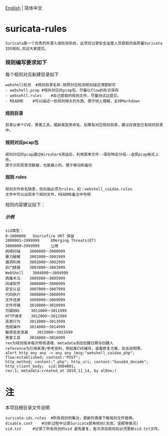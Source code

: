 [English](./README.md) | 简体中文
# suricata-rules
	Suricata是一个优秀的开源入侵检测系统，此项目记录安全运营人员提取的高质量Suricata IDS规则,欢迎大家提交。 

### 规则编写要求如下
每个规则对应新建目录如下

	webshell检测	#规则目录名称-按照对应检测规则描述清楚即可
	- webshell.pcap	#规则对应的pcap包，尽量以flow的形式保存
	- websehll.rules	#自己提取的规则文件，尽量测试过提交。
	- README	#可以描述一些规则相关的东西，便于他人理解，支持Markdown

#### 规则目录
	目录以单个CVE，黑客工具，威胁类型来命名，如果有对应规则目录，建议存放至已有规则目录中。

#### 规则对应pcap包
	规则对应的pcap通过Wireshark筛选后，利用菜单文件--保存特定分组--选择pcap格式上传。
	便于识别恶意流数据，也是最小的，便于移动和备份

#### 规则.rules
	规则文件命名随意，但后缀必须为rules，如：webshell_caidao.rules
	文件中可以出现多个规则文件，README备注中写明
规则内容建议如下：
##### 示例
	sid类型：
	0~1000000   Sourcefire VRT 保留
	2000001~2999999     EMerging Threats(ET)
	3000000~3999999     公用
	网络扫描    3000000～3000999
	暴力破解    3001000～3001999
	漏洞利用    3002000～3002999
	后门链接    3003000～3003999
	WebShell    3004000～3004999
	病毒木马    3005000～3005999
	间谍软件    3006000～3006999
	安全认证    3007000～3007999
	代码执行    3008000～3008999
	文件还原    3009000～3009999
	文件传输    3010000～3010999
	可疑DNS     3011000～3011999
	HTTP请求    3012000～3012999
	恶意行为    3013000～3013999
	违规操作    3014000～3014999
	敏感信息泄漏    3015000～3015999
	黑客工具    3016000～3016999
	rev为规则版本每次修改递增，metadata添加创建日期与创建人
	reference为引用来源/参考资料，例如某CVE编号，或者修复方案，攻击说明等。
	alert http any any -> any any (msg:"webshell_caidao_php"; flow:established; content:"POST";
    http_method; content:".php"; http_uri; content:"base64_decode"; http_client_body;  sid:3004001; 
    rev:1; metadata:created_at 2018_11_14, by al0ne;)

# 注
本项目根目录文件说明

	suricata-ids.rules	#所有规则的集合，更新时直接下载规则文件替换。
	disable.conf	#分析过程中记录Suricata禁用规则(无效、误报等情况)
	sid.txt 	#记录了所有规则的sid 避免重复，每次添加规则后必须更新sid.txt文件。
